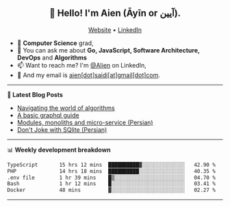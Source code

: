 <h2 align="center">👋 Hello! I'm Aien (Āyīn or آیین).</h2>
<p align="center">
  <a href="https://www.aien.me">Website</a> •
  <a href="https://www.linkedin.com/in/aiensaidi/">LinkedIn</a>
</p>


- 🌱 **Computer Science** grad,
- 💬 You can ask me about **Go, JavaScript, Software Architecture, DevOps** and **Algorithms**
- 📫 Want to reach me? I'm [@Alien](https://www.linkedin.com/in/aiensaidi/) on LinkedIn,
- 📧 And my email is [aien[dot]saidi[at]gmail[dot]com](mailto:aien.saidi@gmail.com).

-------

**📝 Latest Blog Posts**

<!-- BLOG-POST-LIST:START -->
- [Navigating the world of algorithms](https://www.aien.me/p/navigating-the-world-of-algorithms)
- [A basic graphql guide](https://www.aien.me/p/what-is-graphql)
- [Modules, monoliths and micro-service (Persian)](https://fa.aien.me/%D9%85%D8%A7%DA%98%D9%88%D9%84-%D9%87%D8%A7-%D9%85%D9%88%D9%86%D9%88%D9%84%DB%8C%D8%AA-%D9%87%D8%A7-%D9%88-%D9%85%DB%8C%DA%A9%D8%B1%D9%88%D8%B3%D8%B1%D9%88%DB%8C%D8%B3-%D9%87%D8%A7/)
- [Don't Joke with SQlite (Persian)](https://fa.aien.me/با-sqlite-شوخی-نکنیم/)
<!-- BLOG-POST-LIST:END -->

-------

📊 **Weekly development breakdown**
<!--START_SECTION:waka-->

```txt
TypeScript       15 hrs 12 mins  ██████████▓░░░░░░░░░░░░░░   42.90 %
PHP              14 hrs 18 mins  ██████████░░░░░░░░░░░░░░░   40.35 %
.env file        1 hr 39 mins    █▒░░░░░░░░░░░░░░░░░░░░░░░   04.70 %
Bash             1 hr 12 mins    █░░░░░░░░░░░░░░░░░░░░░░░░   03.41 %
Docker           48 mins         ▓░░░░░░░░░░░░░░░░░░░░░░░░   02.27 %
```

<!--END_SECTION:waka-->

-------
